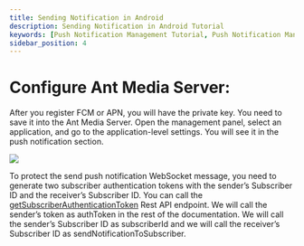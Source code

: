 ```yaml
---
title: Sending Notification in Android 
description: Sending Notification in Android Tutorial
keywords: [Push Notification Management Tutorial, Push Notification Management, Ant Media Server Documentation, Ant Media Server Tutorials]
sidebar_position: 4
---
```


# Configure Ant Media Server:

After you register FCM or APN, you will have the private key. You need to save it into the Ant Media Server. Open the management panel, select an application, and go to the application-level settings. You will see it in the push notification section.

![](@site/static/img/push-notification-settings.jpg)

To protect the send push notification WebSocket message, you need to generate two subscriber authentication tokens with the sender’s Subscriber ID and the receiver’s Subscriber ID. You can call the [getSubscriberAuthenticationToken](https://antmedia.io/rest/#/default/getSubscriberAuthenticationToken) Rest API endpoint. We will call the sender’s token as authToken in the rest of the documentation. We will call the sender’s Subscriber ID as subscriberId and we will call the receiver’s Subscriber ID as sendNotificationToSubscriber.
